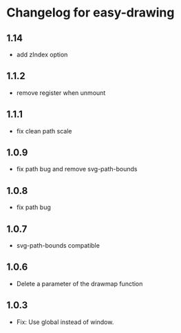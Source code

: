 # Changelog for easy-drawing

## 1.14

- add zIndex option

## 1.1.2

- remove register when unmount

## 1.1.1

- fix clean path scale

## 1.0.9

- fix path bug and remove svg-path-bounds

## 1.0.8

- fix path bug

## 1.0.7

- svg-path-bounds compatible

## 1.0.6

- Delete a parameter of the drawmap function

## 1.0.3

- Fix: Use global instead of window.
